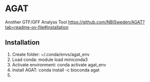 # AGAT
Another GTF/GFF Analyss Tool
https://github.com/NBISweden/AGAT?tab=readme-ov-file#installation

## Installation
1. Create folder: ~/.conda/envs/agat_env
2. Load conda: module load miniconda3
3. Activate environment: conda activate agat_env
4. Install AGAT: conda install -c bioconda agat
5. 
